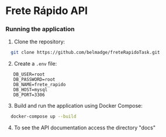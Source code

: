 # Frete Rápido API

### Running the application
1. Clone the repository:
```sh
  git clone https://github.com/belmadge/freteRapidoTask.git
```

2. Create a `.env` file:
```env
   DB_USER=root
   DB_PASSWORD=root
   DB_NAME=frete_rapido
   DB_HOST=mysql
   DB_PORT=3306
```
3. Build and run the application using Docker Compose:
```sh
  docker-compose up --build
```

4. To see the API documentation access the directory "docs"
